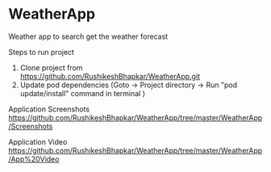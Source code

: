 # WeatherApp
Weather app to search get the weather forecast

Steps to run project
1. Clone project from https://github.com/RushikeshBhapkar/WeatherApp.git
2. Update pod dependencies (Goto -> Project directory -> Run "pod update/install" command in terminal )

Application Screenshots
https://github.com/RushikeshBhapkar/WeatherApp/tree/master/WeatherApp/Screenshots

Application Video
https://github.com/RushikeshBhapkar/WeatherApp/tree/master/WeatherApp/App%20Video


